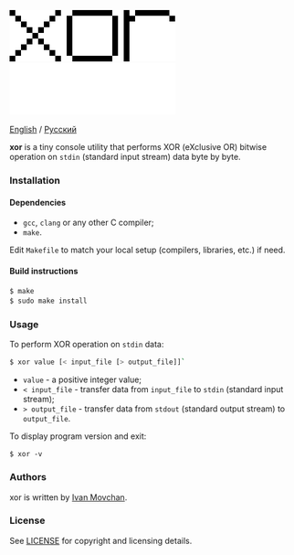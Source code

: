 ![xor](logo.png#gh-light-mode-only)
![xor](logo-dark.png#gh-dark-mode-only)

[English](README.md) / [Русский](README-RU.md)

**xor** is a tiny console utility that performs XOR (eXclusive OR) bitwise operation on `stdin` (standard input stream) data byte by byte.

### Installation

#### Dependencies

* `gcc`, `clang` or any other C compiler;
* `make`.

Edit `Makefile` to match your local setup (compilers, libraries, etc.) if need.

#### Build instructions

```bash
$ make
$ sudo make install
```

### Usage

To perform XOR operation on `stdin` data:

```bash
$ xor value [< input_file [> output_file]]`
```

* `value` - a positive integer value;
* `< input_file` - transfer data from `input_file` to `stdin` (standard input stream);
* `> output_file` - transfer data from `stdout` (standard output stream) to `output_file`.

To display program version and exit:

```
$ xor -v
```

### Authors

xor is written by [Ivan Movchan](https://github.com/ivan-movchan).

### License

See [LICENSE](LICENSE) for copyright and licensing details.
